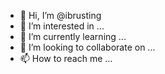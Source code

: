 - 👋 Hi, I’m @ibrusting
- 👀 I’m interested in ...
- 🌱 I’m currently learning ...
- 💞️ I’m looking to collaborate on ...
- 📫 How to reach me ...

<!---
ibrusting/ibrusting is a ✨ special ✨ repository because its `README.md` (this file) appears on your GitHub profile.
You can click the Preview link to take a look at your changes.
--->
